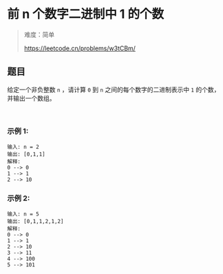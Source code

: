 # 前 n 个数字二进制中 1 的个数

> 难度：简单
>
> https://leetcode.cn/problems/w3tCBm/

## 题目

给定一个非负整数 `n` ，请计算 `0` 到 `n` 之间的每个数字的二进制表示中 `1` 的个数，并输出一个数组。

 

### 示例 1:
```
输入: n = 2
输出: [0,1,1]
解释: 
0 --> 0
1 --> 1
2 --> 10
```

### 示例 2:
```
输入: n = 5
输出: [0,1,1,2,1,2]
解释:
0 --> 0
1 --> 1
2 --> 10
3 --> 11
4 --> 100
5 --> 101
```

